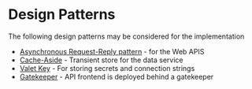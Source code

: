 # Design Patterns

The following design patterns may be considered for the implementation

* [Asynchronous Request-Reply pattern](https://docs.microsoft.com/en-us/azure/architecture/patterns/async-request-reply) - for the Web APIS
* [Cache-Aside](https://docs.microsoft.com/en-us/azure/architecture/patterns/cache-aside) - Transient store for the data service
* [Valet Key](https://docs.microsoft.com/en-us/azure/architecture/patterns/valet-key) - For storing secrets and connection strings
* [Gatekeeper](https://docs.microsoft.com/en-us/azure/architecture/patterns/gatekeeper) - API frontend is deployed behind a gatekeeper